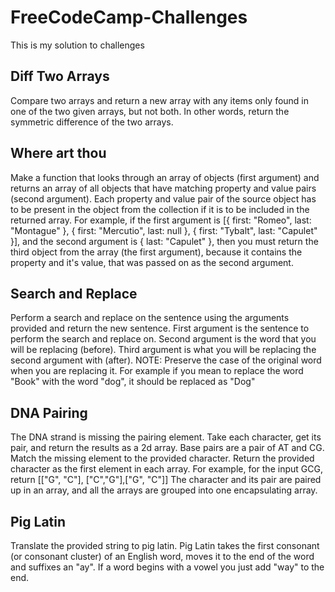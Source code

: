 # FreeCodeCamp-Challenges
This is my solution to challenges 

Diff Two Arrays 
---------------------
Compare two arrays and return a new array with any items only found in one of the two given arrays,
but not both. In other words, return the symmetric difference of the two arrays.

Where art thou 
---------------------
Make a function that looks through an array of objects (first argument) and returns an array of all objects that have matching property and value pairs (second argument). Each property and value pair of the source object has to be present in the object from the collection if it is to be included in the returned array.
For example, if the first argument is [{ first: "Romeo", last: "Montague" }, { first: "Mercutio", last: null }, { first: "Tybalt", last: "Capulet" }], and the second argument is { last: "Capulet" }, then you must return the third object from the array (the first argument), because it contains the property and it's value, that was passed on as the second argument.

Search and Replace
---------------------
Perform a search and replace on the sentence using the arguments provided and return the new sentence.
First argument is the sentence to perform the search and replace on.
Second argument is the word that you will be replacing (before).
Third argument is what you will be replacing the second argument with (after).
NOTE: Preserve the case of the original word when you are replacing it. For example if you mean to replace the word "Book" with the word "dog", it should be replaced as "Dog"

DNA Pairing
---------------------
The DNA strand is missing the pairing element. Take each character, get its pair, and return the results as a 2d array.
Base pairs are a pair of AT and CG. Match the missing element to the provided character.
Return the provided character as the first element in each array.
For example, for the input GCG, return [["G", "C"], ["C","G"],["G", "C"]]
The character and its pair are paired up in an array, and all the arrays are grouped into one encapsulating array.

Pig Latin
--------------------
Translate the provided string to pig latin.
Pig Latin takes the first consonant (or consonant cluster) of an English word, moves it to the end of the word and suffixes an "ay".
If a word begins with a vowel you just add "way" to the end.



